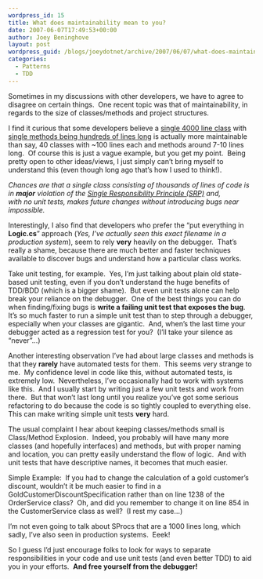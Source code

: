 ```yaml
---
wordpress_id: 15
title: What does maintainability mean to you?
date: 2007-06-07T17:49:53+00:00
author: Joey Beninghove
layout: post
wordpress_guid: /blogs/joeydotnet/archive/2007/06/07/what-does-maintainability-mean-to-you.aspx
categories:
  - Patterns
  - TDD
---
```

Sometimes in my discussions with other developers, we have to agree to disagree on certain things.&nbsp; One recent topic was that of maintainability, in regards to&nbsp;the size of&nbsp;classes/methods and project structures.&nbsp; 

I find it curious that some developers believe a [single 4000 line class](http://c2.com/cgi/wiki?GodClass) with [single methods being hundreds of lines long](http://c2.com/cgi/wiki?LongMethodSmell) is actually more maintainable than say,&nbsp;40&nbsp;classes with ~100 lines each and methods around 7-10 lines long.&nbsp; Of course this is just a vague example, but you get my point.&nbsp; Being pretty open to other ideas/views, I just simply can&#8217;t bring myself to understand this (even though long&nbsp;ago&nbsp;that&#8217;s how I used to think!).&nbsp; 

_Chances are that a single class consisting of thousands of lines of code is in **major** violation of the [Single Responsibility Principle (SRP)](http://en.wikipedia.org/wiki/Single_responsibility_principle)&nbsp;and, with&nbsp;no&nbsp;unit tests,&nbsp;makes future changes without introducing bugs near impossible.&nbsp;_ 

Interestingly, I also find that developers who prefer the &#8220;put everything in **Logic.cs**&#8221; approach (_Yes, I&#8217;ve actually seen this exact filename in a production system_), seem to rely **very** heavily on the debugger.&nbsp; That&#8217;s really a shame, because there are much better and faster techniques available to discover bugs and&nbsp;understand how a particular class works.

Take unit testing, for example.&nbsp; Yes, I&#8217;m just talking about plain old state-based unit testing, even if you don&#8217;t&nbsp;understand the huge benefits of TDD/BDD (which is a bigger shame).&nbsp; But even unit tests alone can help break your reliance on the debugger.&nbsp; One of the best things you can do when finding/fixing bugs is **write a failing unit test that exposes the bug**.&nbsp; It&#8217;s so much faster to run a simple unit test than to step through a debugger, especially when your classes are gigantic.&nbsp; And, when&#8217;s the last time your debugger acted as a regression test for you?&nbsp; (I&#8217;ll take your silence as &#8220;never&#8221;&#8230;)

Another interesting observation I&#8217;ve had about large classes and methods is that they **rarely** have automated tests for them.&nbsp; This seems very strange to me.&nbsp; My confidence level in code like this, without automated tests,&nbsp;is extremely low.&nbsp; Nevertheless, I&#8217;ve occasionally had to work with systems like this.&nbsp; And I usually start by writing just a few unit tests and work from there.&nbsp; But that won&#8217;t last long until you realize you&#8217;ve got some serious refactoring to do because the code is so tightly coupled to everything else.&nbsp; This can make writing simple unit tests **very** hard.

The usual complaint I hear about keeping classes/methods small is Class/Method Explosion.&nbsp; Indeed, you probably will have many more classes (and hopefully interfaces) and methods, but with proper naming and location, you can pretty easily understand the flow of logic.&nbsp; And with unit tests that have descriptive names, it becomes that much easier.&nbsp; 

Simple Example:&nbsp; If you had to change the calculation of a gold customer&#8217;s discount, wouldn&#8217;t it be much easier to find in a GoldCustomerDiscountSpecification rather than on line 1238&nbsp;of the OrderService class?&nbsp; Oh, and did you remember to change it on line 854 in the CustomerService class as well?&nbsp; (I rest my case&#8230;)

I&#8217;m not even going to talk about SProcs that are a 1000 lines long, which sadly, I&#8217;ve also seen in production systems.&nbsp; Eeek!

So I guess I&#8217;d just encourage folks to look for ways to separate responsibilities in your code and use unit tests (and even better TDD) to aid you in your efforts.&nbsp; **And free yourself from the debugger!**